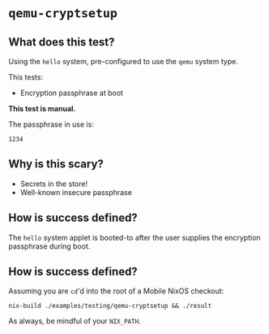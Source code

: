 `qemu-cryptsetup`
=================

What does this test?
--------------------

Using the `hello` system, pre-configured to use the `qemu` system type.

This tests:

 - Encryption passphrase at boot

**This test is manual.**

The passphrase in use is:

```
1234
```


Why is this scary?
------------------

 - Secrets in the store!
 - Well-known insecure passphrase


How is success defined?
-----------------------

The `hello` system applet is booted-to after the user supplies the encryption
passphrase during boot.


How is success defined?
-----------------------

Assuming you are `cd`'d into the root of a Mobile NixOS checkout:

```
nix-build ./examples/testing/qemu-cryptsetup && ./result
```

As always, be mindful of your `NIX_PATH`.
